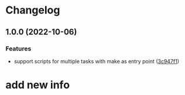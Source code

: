 # Changelog

## 1.0.0 (2022-10-06)


### Features

* support scripts for multiple tasks  with make as entry point ([3c947f1](https://github.com/davidenq/demo-github-action/commit/3c947f152b723e34fa438596e8b12d94b566e82b))

# add new info